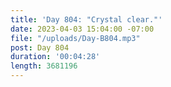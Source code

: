 ```yaml
---
title: 'Day 804: "Crystal clear."'
date: 2023-04-03 15:04:00 -07:00
file: "/uploads/Day-B804.mp3"
post: Day 804
duration: '00:04:28'
length: 3681196
---
```


